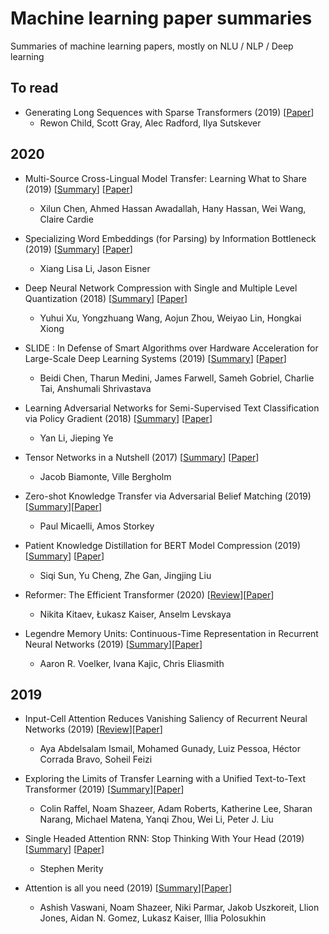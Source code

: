 # Machine learning paper summaries
Summaries of machine learning papers, mostly on NLU / NLP / Deep learning

## To read

- Generating Long Sequences with Sparse Transformers (2019) [[Paper](https://arxiv.org/abs/1904.10509)]
    - Rewon Child, Scott Gray, Alec Radford, Ilya Sutskever

## 2020  

- Multi-Source Cross-Lingual Model Transfer: Learning What to Share (2019) [[Summary](./summaries/learning-what-to-share.pdf)] [[Paper](https://arxiv.org/abs/1810.03552)]
    - Xilun Chen, Ahmed Hassan Awadallah, Hany Hassan, Wei Wang, Claire Cardie

- Specializing Word Embeddings (for Parsing) by Information Bottleneck (2019) [[Summary](./summaries/specializing-word-embeddings-vib.pdf)] [[Paper](https://arxiv.org/abs/1910.00163)]
    - Xiang Lisa Li, Jason Eisner

- Deep Neural Network Compression with Single and Multiple Level Quantization (2018) [[Summary](./summaries/dnn-compression-slq-mlq.pdf)] [[Paper](https://arxiv.org/abs/1803.03289)] 
    - Yuhui Xu, Yongzhuang Wang, Aojun Zhou, Weiyao Lin, Hongkai Xiong

- SLIDE : In Defense of Smart Algorithms over Hardware Acceleration for Large-Scale Deep Learning Systems (2019) [[Summary](./summaries/slide-defense.pdf)] [[Paper](https://arxiv.org/abs/1903.03129)]
    - Beidi Chen, Tharun Medini, James Farwell, Sameh Gobriel, Charlie Tai, Anshumali Shrivastava

- Learning Adversarial Networks for Semi-Supervised Text Classification via Policy Gradient (2018) [[Summary](./summaries/adversarial-networks-policy-gradient.pdf)] [[Paper](https://dl.acm.org/doi/10.1145/3219819.3219956)]
    -  Yan Li, Jieping Ye

- Tensor Networks in a Nutshell (2017) [[Summary](./summaries/tensor-network.pdf)] [[Paper](https://arxiv.org/abs/1708.00006)]
    - Jacob Biamonte, Ville Bergholm

- Zero-shot Knowledge Transfer via Adversarial Belief Matching (2019) [[Summary](./summaries/zero-shot-knowledge-transfer.pdf)][[Paper](https://arxiv.org/abs/1905.09768)]
    - Paul Micaelli, Amos Storkey

- Patient Knowledge Distillation for BERT Model Compression (2019) [[Summary](./summaries/patient-knowledge-distillation.pdf)] [[Paper](https://arxiv.org/abs/1908.09355)]
    - Siqi Sun, Yu Cheng, Zhe Gan, Jingjing Liu

- Reformer: The Efficient Transformer (2020) [[Review](./summaries/reformer-the-efficient-transformer.pdf)][[Paper](https://arxiv.org/abs/2001.04451)]
    - Nikita Kitaev, Łukasz Kaiser, Anselm Levskaya

- Legendre Memory Units: Continuous-Time
Representation in Recurrent Neural Networks (2019) [[Summary](./summaries/legendre-memory-units.pdf)][[Paper](https://papers.nips.cc/paper/9689-legendre-memory-units-continuous-time-representation-in-recurrent-neural-networks.pdf)]
    - Aaron R. Voelker, Ivana Kajic, Chris Eliasmith

## 2019 

- Input-Cell Attention Reduces Vanishing Saliency of Recurrent Neural Networks (2019) [[Review](./summaries/input-cell-attention.pdf)][[Paper](https://arxiv.org/abs/1910.12370)]
    - Aya Abdelsalam Ismail, Mohamed Gunady, Luiz Pessoa, Héctor Corrada Bravo, Soheil Feizi

- Exploring the Limits of Transfer Learning with a Unified Text-to-Text Transformer (2019) [[Summary](./summaries/text-to-text-transfer-transformer.pdf)][[Paper](https://arxiv.org/abs/1910.10683)]
    - Colin Raffel, Noam Shazeer, Adam Roberts, Katherine Lee, Sharan Narang, Michael Matena, Yanqi Zhou, Wei Li, Peter J. Liu

- Single Headed Attention RNN: Stop Thinking With Your Head (2019) [[Summary](./summaries/single-headed-attention-rnn.pdf)] [[Paper](https://arxiv.org/abs/1911.11423)]
    - Stephen Merity

- Attention is all you need (2019) [[Summary](./summaries/attention-is-all-you-need.pdf)][[Paper](https://arxiv.org/abs/1706.03762)]
    - Ashish Vaswani, Noam Shazeer, Niki Parmar, Jakob Uszkoreit, Llion Jones, Aidan N. Gomez, Lukasz Kaiser, Illia Polosukhin
